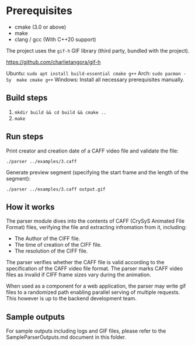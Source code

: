 # Prerequisites

- cmake (3.0 or above)
- make
- clang / gcc (With C++20 support)

The project uses the `gif-h` GIF library (third party, bundled with the project).

https://github.com/charlietangora/gif-h

Ubuntu:
`sudo apt install build-essential cmake g++`
Arch:
`sudo pacman -Sy  make cmake g++`
Windows:
Install all necessary prerequisites manually.

## Build steps

1. `mkdir build && cd build && cmake ..`
2. `make`

## Run steps
Print creator and creation date of a CAFF video file and validate the file:

`./parser ../examples/3.caff`

Generate preview segment (specifying the start frame and the length of the segment):

`./parser ../examples/3.caff output.gif`

## How it works

The parser module dives into the contents of CAFF (CrySyS Animated File Format) files, verifying the file and extracting infromation from it, including:
- The Author of the CIFF file.
- The time of creation of the CIFF file.
- The resolution of the CIFF file.

The parser verifies whether the CAFF file is valid according to the specification of the CAFF video file format.
The parser marks CAFF video files as invalid if CIFF frame sizes vary during the animation.

When used as a component for a web application, the parser may write gif files to a randomized path enabling parallel serving of multiple requests. This however is up to the backend development team.

## Sample outputs

For sample outputs including logs and GIF files, please refer to the SampleParserOutputs.md document in this folder.


